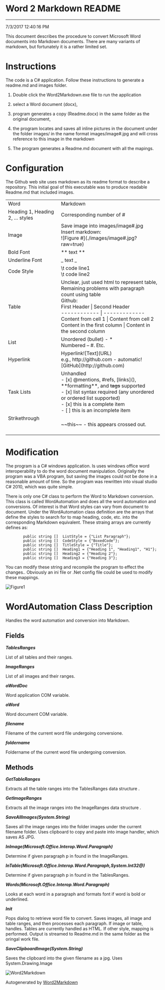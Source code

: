 
# Word 2 Markdown README 
----

7/3/2017 12:40:16 PM
This document describes the procedure to convert Microsoft Word documents into Markdown documents. There are many variants of markdown, but fortunately it is a rather limited set. 
# Instructions
The code is a C# application. Follow these instructions to generate a readme.md and images folder.
 1. Double click  the Word2Markdown.exe file to run the application 
 2. select a Word document (docx), 
 3. program generates a copy (Readme.docx) in the same folder as the original document, 
 4. the program locates and saves all inline pictures in the document under the folder images/ in the name format images/image#.jpg and will cross reference to this image in the markdown
 5. The program generates a Readme.md document with all the mapings.
# Configuration

The Github web site uses markdown as its readme format to describe a repository. This initial goal of this executable was to produce readable Readme.md that included images.

<TABLE>
<TR>
<TD>Word <BR></TD>
<TD>Markdown<BR></TD>
</TR>
<TR>
<TD>Heading 1, Heading 2, … styles<BR></TD>
<TD>Corresponding number of #<BR></TD>
</TR>
<TR>
<TD>Image<BR></TD>
<TD>Save image into images/image#.jpg<BR>Insert markdown:<BR>![Figure #](./images/image#.jpg?raw=true)<BR></TD>
</TR>
<TR>
<TD>Bold Font<BR></TD>
<TD>** text **<BR></TD>
</TR>
<TR>
<TD>Underline Font<BR></TD>
<TD>_ text _<BR></TD>
</TR>
<TR>
<TD>Code Style<BR></TD>
<TD>\t code line1<BR>\t code line2<BR></TD>
</TR>
<TR>
<TD>Table<BR></TD>
<TD>Unclear, just used html to represent table,<BR>Remaining problems with paragraph count using table<BR>Github:<BR>First Header | Second Header<BR>------------ | -------------<BR>Content from cell 1 | Content from cell 2<BR>Content in the first column | Content in the second column<BR></TD>
</TR>
<TR>
<TD>List<BR></TD>
<TD>Unordered (bullet) -  *<BR>Numbered – #. Etc.<BR></TD>
</TR>
<TR>
<TD>Hyperlink <BR></TD>
<TD>Hyperlink![Text](URL)<BR>e.g., http://github.com - automatic!<BR>[GitHub](http://github.com)<BR></TD>
</TR>
<TR>
<TD>Task Lists<BR></TD>
<TD>Unhandled<BR>- [x] @mentions, #refs, [links](), **formatting**, and <del>tags</del> supported<BR>- [x] list syntax required (any unordered or ordered list supported)<BR>- [x] this is a complete item<BR>- [ ] this is an incomplete item<BR></TD>
</TR>
<TR>
<TD>Strikethrough<BR><BR><BR></TD>
<TD>~~this~~  - this appears crossed out.<BR></TD>
</TR>
</TABLE>

# Modification
The program is a C# windows application. Is uses windows office word interoperability to do the word document manipulation. Originally the program was a VBA program, but saving the images could not be done in a reasonable amount of time. So the program was rewritten into visual studio C# 2010, which was quite simple.
There is only one C# class to perform the Word to Markdown conversion. This class is called WordAutomation and does all the word automation and conversions.  Of interest is that Word styles can vary from document to document.  Under the   WordAutomation class definition are the arrays that define the styles to search for to map heading, code, etc. into the corresponding Markdown equivalent. These straing arrays are currently defines as:

	        public string []  ListStyle = {"List Paragraph"};
	        public string []  CodeStyle = {"BoxedCode"};
	        public string []  TitleStyle = {"Title"};
	        public string []  Heading1 = {"Heading 1", "Heading1", "H1"};
	        public string []  Heading2 = {"Heading 2"};
	        public string []  Heading3 = {"Heading 3"};

You can modify these string and recompile the program  to effect the changes.. Obviously an ini file or .Net config file could be used to modify these mappings.




![Figure1](./images/Word2MarkdownReadme_image1.gif)




# WordAutomation Class Description
Handles the word automation and conversion into Markdown. 
## Fields
**_TablesRanges_**
List of all tables and their ranges. 
**_ImageRanges_**
List of all images and their ranges. 
**_oWordDoc_**
Word application COM variable. 
**_oWord_**
Word document COM variable. 
**_filename_**
Filename of the current word file undergoing conversione. 
**_foldername_**
Foldername of the current word file undergoing conversion. 
## Methods
**_GetTableRanges_**
Extracts all the table ranges into the TablesRanges data structure . 
**_GetImageRanges_**
Extracts all the image ranges into the ImageRanges data structure . 
**_SaveAllImages(System.String)_**
Saves all the image ranges into the folder images under the current filename folder. Uses clipboard to copy and paste into image handler, which saves AS JPG. 
**_InImage(Microsoft.Office.Interop.Word.Paragraph)_**
Determine if given paragraph p in found in the ImageRanges. 
**_InTable(Microsoft.Office.Interop.Word.Paragraph,System.Int32@)_**
Determine if given paragraph p in found in the TablesRanges. 
**_Words(Microsoft.Office.Interop.Word.Paragraph)_**
Looks at each word in a paragraph and formats font if word is bold or underlined. 

**_Init_**
Pops dialog to retrieve word file to convert. Saves images, all image and table ranges, and then processes each paragraph. If image or table, handles. Tables are currently handled as HTML. If other style, mapping is performed. Output is streamed to Readme.md in the same folder as the oringal work file. 
**_SaveClipboardImage(System.String)_**
Saves the clipboard into the given filename as a jpg. Uses System.Drawing.Image 


![Word2Markdown](./images/word2markdown.jpg)

Autogenerated by [Word2Markdown](https://github.com/johnmichaloski/SoftwareGadgets/tree/master/Word2Markdown)